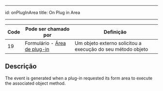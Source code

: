 - - -
id: onPlugInArea title: On Plug in Area
- - -

| Code | Pode ser chamado por                                                        | Definição                                                   |
| ---- | --------------------------------------------------------------------------- | ----------------------------------------------------------- |
| 19   | Formulário - [Área de plug-in](FormObjects/pluginArea_overview.md#overview) | Um objeto externo solicitou a execução do seu método objeto |


## Descrição

The event is generated when a plug-in requested its form area to execute the associated object method. 